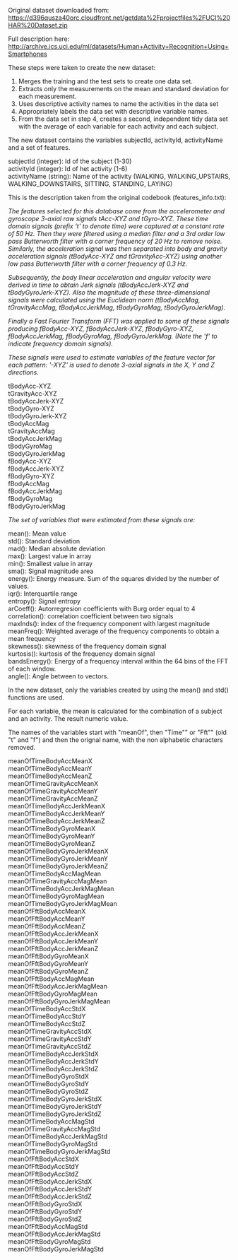 Original dataset downloaded from: https://d396qusza40orc.cloudfront.net/getdata%2Fprojectfiles%2FUCI%20HAR%20Dataset.zip

Full description here: http://archive.ics.uci.edu/ml/datasets/Human+Activity+Recognition+Using+Smartphones

These steps were taken to create the new dataset:

1. Merges the training and the test sets to create one data set.
2. Extracts only the measurements on the mean and standard deviation for each measurement. 
3. Uses descriptive activity names to name the activities in the data set
4. Appropriately labels the data set with descriptive variable names. 
5. From the data set in step 4, creates a second, independent tidy data set with the average of each variable for each activity and each subject.

The new dataset contains the variables subjectId, activityId, activityName and a set of features.

subjectId (integer): Id of the subject (1-30)  
activityId (integer): Id of het activity (1-6)  
activityName (string): Name of the activity (WALKING, WALKING_UPSTAIRS, WALKING_DOWNSTAIRS, SITTING, STANDING, LAYING)


This is the description taken from the original codebook (features_info.txt):

*The features selected for this database come from the accelerometer and gyroscope 3-axial raw signals tAcc-XYZ and tGyro-XYZ. These time domain signals (prefix 't' to denote time) were captured at a constant rate of 50 Hz. Then they were filtered using a median filter and a 3rd order low pass Butterworth filter with a corner frequency of 20 Hz to remove noise. Similarly, the acceleration signal was then separated into body and gravity acceleration signals (tBodyAcc-XYZ and tGravityAcc-XYZ) using another low pass Butterworth filter with a corner frequency of 0.3 Hz.*

*Subsequently, the body linear acceleration and angular velocity were derived in time to obtain Jerk signals (tBodyAccJerk-XYZ and tBodyGyroJerk-XYZ). Also the magnitude of these three-dimensional signals were calculated using the Euclidean norm (tBodyAccMag, tGravityAccMag, tBodyAccJerkMag, tBodyGyroMag, tBodyGyroJerkMag).* 

*Finally a Fast Fourier Transform (FFT) was applied to some of these signals producing fBodyAcc-XYZ, fBodyAccJerk-XYZ, fBodyGyro-XYZ, fBodyAccJerkMag, fBodyGyroMag, fBodyGyroJerkMag. (Note the 'f' to indicate frequency domain signals).*

*These signals were used to estimate variables of the feature vector for each pattern: '-XYZ' is used to denote 3-axial signals in the X, Y and Z directions.*

tBodyAcc-XYZ  
tGravityAcc-XYZ  
tBodyAccJerk-XYZ  
tBodyGyro-XYZ  
tBodyGyroJerk-XYZ  
tBodyAccMag  
tGravityAccMag  
tBodyAccJerkMag  
tBodyGyroMag  
tBodyGyroJerkMag  
fBodyAcc-XYZ  
fBodyAccJerk-XYZ  
fBodyGyro-XYZ  
fBodyAccMag  
fBodyAccJerkMag  
fBodyGyroMag  
fBodyGyroJerkMag  

*The set of variables that were estimated from these signals are:*

mean(): Mean value  
std(): Standard deviation  
mad(): Median absolute deviation   
max(): Largest value in array  
min(): Smallest value in array  
sma(): Signal magnitude area  
energy(): Energy measure. Sum of the squares divided by the number of values.   
iqr(): Interquartile range   
entropy(): Signal entropy  
arCoeff(): Autorregresion coefficients with Burg order equal to 4  
correlation(): correlation coefficient between two signals  
maxInds(): index of the frequency component with largest magnitude  
meanFreq(): Weighted average of the frequency components to obtain a mean frequency  
skewness(): skewness of the frequency domain signal   
kurtosis(): kurtosis of the frequency domain signal   
bandsEnergy(): Energy of a frequency interval within the 64 bins of the FFT of each window.  
angle(): Angle between to vectors.  


In the new dataset, only the variables created by using the mean() and std() functions are used.

For each variable, the mean is calculated for the combination of a subject and an activity. The result numeric value.

The names of the variables start with "meanOf", then "Time"" or "Fft"" (old "t" and "f") and then the orignal name, with the non alphabetic characters removed.

meanOfTimeBodyAccMeanX  
meanOfTimeBodyAccMeanY  
meanOfTimeBodyAccMeanZ  
meanOfTimeGravityAccMeanX  
meanOfTimeGravityAccMeanY  
meanOfTimeGravityAccMeanZ  
meanOfTimeBodyAccJerkMeanX  
meanOfTimeBodyAccJerkMeanY  
meanOfTimeBodyAccJerkMeanZ  
meanOfTimeBodyGyroMeanX  
meanOfTimeBodyGyroMeanY  
meanOfTimeBodyGyroMeanZ  
meanOfTimeBodyGyroJerkMeanX  
meanOfTimeBodyGyroJerkMeanY  
meanOfTimeBodyGyroJerkMeanZ  
meanOfTimeBodyAccMagMean  
meanOfTimeGravityAccMagMean  
meanOfTimeBodyAccJerkMagMean  
meanOfTimeBodyGyroMagMean  
meanOfTimeBodyGyroJerkMagMean  
meanOfFftBodyAccMeanX  
meanOfFftBodyAccMeanY  
meanOfFftBodyAccMeanZ  
meanOfFftBodyAccJerkMeanX  
meanOfFftBodyAccJerkMeanY  
meanOfFftBodyAccJerkMeanZ  
meanOfFftBodyGyroMeanX  
meanOfFftBodyGyroMeanY  
meanOfFftBodyGyroMeanZ  
meanOfFftBodyAccMagMean  
meanOfFftBodyAccJerkMagMean  
meanOfFftBodyGyroMagMean  
meanOfFftBodyGyroJerkMagMean  
meanOfTimeBodyAccStdX  
meanOfTimeBodyAccStdY  
meanOfTimeBodyAccStdZ  
meanOfTimeGravityAccStdX  
meanOfTimeGravityAccStdY  
meanOfTimeGravityAccStdZ  
meanOfTimeBodyAccJerkStdX  
meanOfTimeBodyAccJerkStdY  
meanOfTimeBodyAccJerkStdZ  
meanOfTimeBodyGyroStdX  
meanOfTimeBodyGyroStdY  
meanOfTimeBodyGyroStdZ  
meanOfTimeBodyGyroJerkStdX  
meanOfTimeBodyGyroJerkStdY  
meanOfTimeBodyGyroJerkStdZ  
meanOfTimeBodyAccMagStd  
meanOfTimeGravityAccMagStd  
meanOfTimeBodyAccJerkMagStd  
meanOfTimeBodyGyroMagStd  
meanOfTimeBodyGyroJerkMagStd  
meanOfFftBodyAccStdX  
meanOfFftBodyAccStdY  
meanOfFftBodyAccStdZ  
meanOfFftBodyAccJerkStdX  
meanOfFftBodyAccJerkStdY  
meanOfFftBodyAccJerkStdZ  
meanOfFftBodyGyroStdX  
meanOfFftBodyGyroStdY  
meanOfFftBodyGyroStdZ  
meanOfFftBodyAccMagStd  
meanOfFftBodyAccJerkMagStd  
meanOfFftBodyGyroMagStd  
meanOfFftBodyGyroJerkMagStd




